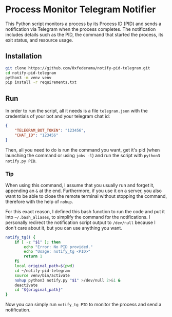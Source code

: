 # Process Monitor Telegram Notifier

This Python script monitors a process by its Process ID (PID) and sends a notification via Telegram when the process completes. The notification includes details such as the PID, the command that started the process, its exit status, and resource usage.

## Installation
```bash
git clone https://github.com/0xfederama/notify-pid-telegram.git
cd notify-pid-telegram
python3 -m venv venv
pip install -r requirements.txt
```

## Run
In order to run the script, all it needs is a file `telegram.json` with the credentials of your bot and your telegram chat id:
```json
{
	"TELEGRAM_BOT_TOKEN": "123456",
	"CHAT_ID": "123456"
}
```

Then, all you need to do is run the command you want, get it's pid (when launching the command or using `jobs -l`) and run the script with `python3 notify.py PID`.

### Tip
When using this command, I assume that you usually run and forget it, appending an `&` at the end. Furthermore, if you use it on a server, you also want to be able to close the remote terminal without stopping the command, therefore with the help of `nohup`.

For this exact reason, I defined this bash function to run the code and put it into `~/.bash_aliases`, to simplify the command for the notifications. I personally redirect the notification script output to `/dev/null` because I don't care about it, but you can use anything you want.
```bash
notify_tg() {
    if [ -z "$1" ]; then
        echo "Error: No PID provided."
        echo "Usage: notify_tg <PID>"
        return 1
    fi
    local original_path=$(pwd)
    cd ~/notify-pid-telegram
    source venv/bin/activate
    nohup python3 notify.py "$1" >/dev/null 2>&1 &
    deactivate
    cd "${original_path}"
}
```
Now you can simply run `notify_tg PID` to monitor the process and send a notification.